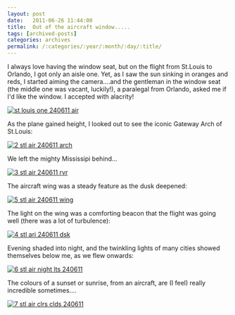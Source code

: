 ```yaml
---
layout: post
date:	2011-06-26 11:44:00
title:  Out of the aircraft window.....
tags: [archived-posts]
categories: archives
permalink: /:categories/:year/:month/:day/:title/
---
```

I always love having the window seat, but on the flight from St.Louis to Orlando, I got only an aisle one. Yet, as I saw the sun sinking in oranges and reds, I started aiming the camera....and the gentleman in the window seat (the middle one was vacant, luckily!), a paralegal from Orlando, asked me if I'd like the window. I accepted with alacrity!


<a href="http://s1142.photobucket.com/albums/n602/Deepapctrsglr/?action=view&amp;current=IMG_2224.jpg" target="_blank"><img src="http://i1142.photobucket.com/albums/n602/Deepapctrsglr/IMG_2224.jpg" border="0" alt="st louis one 240611 air"></a>

As the plane gained height, I looked out to see the iconic Gateway Arch of St.Louis:


<a href="http://s1142.photobucket.com/albums/n602/Deepapctrsglr/?action=view&amp;current=IMG_2220-1.jpg" target="_blank"><img src="http://i1142.photobucket.com/albums/n602/Deepapctrsglr/IMG_2220-1.jpg" border="0" alt="2 stl air 240611 arch"></a>

<lj-cut text="more aerial photography">


We left the mighty Mississipi behind...

<a href="http://s1142.photobucket.com/albums/n602/Deepapctrsglr/?action=view&amp;current=IMG_2238.jpg" target="_blank"><img src="http://i1142.photobucket.com/albums/n602/Deepapctrsglr/IMG_2238.jpg" border="0" alt="3 stl air 240611 rvr"></a>


The aircraft wing was a steady feature as the dusk deepened:


<a href="http://s1142.photobucket.com/albums/n602/Deepapctrsglr/?action=view&amp;current=IMG_2213.jpg" target="_blank"><img src="http://i1142.photobucket.com/albums/n602/Deepapctrsglr/IMG_2213.jpg" border="0" alt="5 stl air 240611 wing"></a>


The light on the wing was a comforting beacon that the flight was going well (there was a lot of turbulence):

<a href="http://s1142.photobucket.com/albums/n602/Deepapctrsglr/?action=view&amp;current=IMG_2246.jpg" target="_blank"><img src="http://i1142.photobucket.com/albums/n602/Deepapctrsglr/IMG_2246.jpg" border="0" alt="4 stl ari 240611 dsk"></a>


Evening shaded into night, and the twinkling lights of many cities showed themselves below me, as we flew onwards:


<a href="http://s1142.photobucket.com/albums/n602/Deepapctrsglr/?action=view&amp;current=IMG_2252.jpg" target="_blank"><img src="http://i1142.photobucket.com/albums/n602/Deepapctrsglr/IMG_2252.jpg" border="0" alt="6 stl air night lts 240611"></a>

</lj-cut>


The colours of a sunset or sunrise, from an aircraft, are (I feel) really incredible sometimes....


<a href="http://s1142.photobucket.com/albums/n602/Deepapctrsglr/?action=view&amp;current=IMG_2235.jpg" target="_blank"><img src="http://i1142.photobucket.com/albums/n602/Deepapctrsglr/IMG_2235.jpg" border="0" alt="7 stl air clrs clds 240611"></a>
